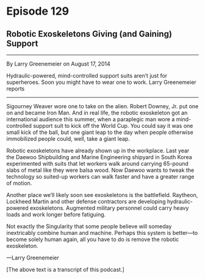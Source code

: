 # Episode 129

## Robotic Exoskeletons Giving (and Gaining) Support

---

By Larry Greenemeier on August 17, 2014

Hydraulic-powered, mind-controlled support suits aren’t just for superheroes. Soon you might have to wear one to work. Larry Greenemeier reports

---

Sigourney Weaver wore one to take on the alien. Robert Downey, Jr. put one on and became Iron Man. And in real life, the robotic exoskeleton got an international audience this summer, when a paraplegic man wore a mind-controlled support suit to kick off the World Cup. You could say it was one small kick of the ball, but one giant leap to the day when people otherwise immobilized people could, well, take a giant leap.

Robotic exoskeletons have already shown up in the workplace. Last year the Daewoo Shipbuilding and Marine Engineering shipyard in South Korea experimented with suits that let workers walk around carrying 65-pound slabs of metal like they were balsa wood. Now Daewoo wants to tweak the technology so suited-up workers can walk faster and have a greater range of motion.

Another place we’ll likely soon see exoskeletons is the battlefield. Raytheon, Lockheed Martin and other defense contractors are developing hydraulic-powered exoskeletons. Augmented military personnel could carry heavy loads and work longer before fatiguing.

Not exactly the Singularity that some people believe will someday inextricably combine human and machine. Perhaps this system is better—to become solely human again, all you have to do is remove the robotic exoskeleton.

—Larry Greenemeier

[The above text is a transcript of this podcast.]

